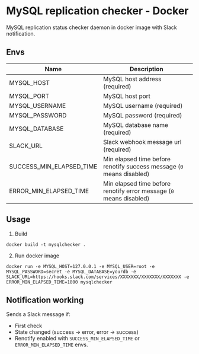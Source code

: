 # MySQL replication checker - Docker

MySQL replication status checker daemon in docker image with Slack notification.

## Envs

| Name | Description |
| ------------- | ------------- |
| MYSQL_HOST | MySQL host address (required) |
| MYSQL_PORT | MySQL host port |
| MYSQL_USERNAME | MySQL username (required) |
| MYSQL_PASSWORD | MySQL password (required) |
| MYSQL_DATABASE | MySQL database name (required) |
| SLACK_URL | Slack webhook message url (required) |
| SUCCESS_MIN_ELAPSED_TIME  | Min elapsed time before renotify success message (`0` means disabled) |
| ERROR_MIN_ELAPSED_TIME  | Min elapsed time before renotify error message (`0` means disabled) |

## Usage

1. Build 
```shell
docker build -t mysqlchecker .
```
2. Run docker image
```shell
docker run -e MYSQL_HOST=127.0.0.1 -e MYSQL_USER=root -e MYSQL_PASSWORD=secret -e MYSQL_DATABASE=yourdb -e SLACK_URL=https://hooks.slack.com/services/XXXXXXX/XXXXXXX/XXXXXXX -e ERROR_MIN_ELAPSED_TIME=1800 mysqlchecker
```

## Notification working

Sends a Slack message if:
- First check
- State changed (success -> error, error -> success)
- Renotify enabled with `SUCCESS_MIN_ELAPSED_TIME` or `ERROR_MIN_ELAPSED_TIME` envs.
